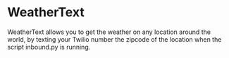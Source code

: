 # WeatherText

WeatherText allows you to get the weather on any location around the world, by texting your Twilio number the zipcode of the location when the script inbound.py is running. 

